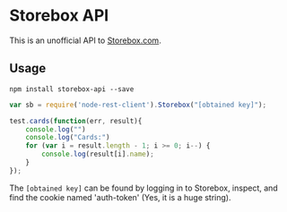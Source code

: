 # Storebox API
This is an unofficial API to [Storebox.com](http://storebox.com).

## Usage

    npm install storebox-api --save 

```js
var sb = require('node-rest-client').Storebox("[obtained key]");

test.cards(function(err, result){
    console.log("")
    console.log("Cards:")
    for (var i = result.length - 1; i >= 0; i--) {
        console.log(result[i].name);
    }
});
```

The `[obtained key]` can be found by logging in to Storebox, inspect, and find
the cookie named 'auth-token' (Yes, it is a huge string).